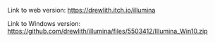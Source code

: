 Link to web version: https://drewlith.itch.io/illumina

Link to Windows version: https://github.com/drewlith/illumina/files/5503412/Illumina_Win10.zip
